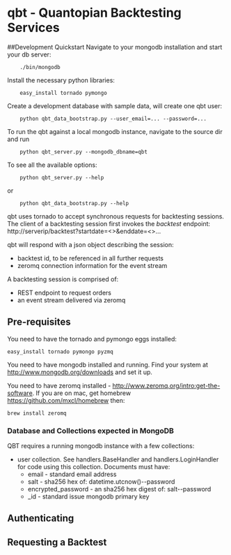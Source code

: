 # qbt - Quantopian Backtesting Services

##Development Quickstart
Navigate to your mongodb installation and start your db server:

```
	./bin/mongodb 
```

Install the necessary python libraries:

```
	easy_install tornado pymongo
```

Create a development database with sample data, will create one qbt user:

```
	python qbt_data_bootstrap.py --user_email=... --password=...
```

To run the qbt against a local mongodb instance, navigate to the source dir and run

```
	python qbt_server.py --mongodb_dbname=qbt 
```

To see all the available options:

```
	python qbt_server.py --help
```

or

```
	python qbt_data_bootstrap.py --help
```
	

qbt uses tornado to accept synchronous requests for backtesting sessions. 
The client of a backtesting session first invokes the _backtest_ endpoint:
http://serverip/backtest?startdate=<>&enddate=<>...

qbt will respond with a json object describing the session:
- backtest id, to be referenced in all further requests
- zeromq connection information for the event stream

A backtesting session is comprised of:
- REST endpoint to request orders 
- an event stream delivered via zeromq

## Pre-requisites
You need to have the tornado and pymongo eggs installed:
	
	easy_install tornado pymongo pyzmq

You need to have mongodb installed and running. Find your system at http://www.mongodb.org/downloads and set it up.

You need to have zeromq installed - http://www.zeromq.org/intro:get-the-software. If you are on mac, get homebrew https://github.com/mxcl/homebrew then: 
	
	brew install zeromq

### Database and Collections expected in MongoDB ###
QBT requires a running mongodb instance with a few collections:

- user collection. See handlers.BaseHandler and handlers.LoginHandler for code using this collection. Documents must have:
	- email - standard email address
	- salt - sha256 hex of: datetime.utcnow()--password 
	- encrypted_password - an sha256 hex digest of: salt--password
	- _id - standard issue mongodb primary key
	


## Authenticating

## Requesting a Backtest
